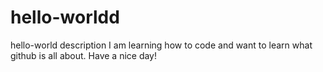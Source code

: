 # hello-worldd
hello-world description
I am learning how to code and want to learn what github is all about.
Have a nice day!
